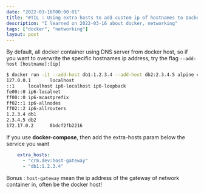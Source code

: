 ```yaml
---
date: "2022-03-16T00:00:01"
title: "#TIL : Using extra hosts to add custom ip of hostnames to Docker container"
description: "I learned on 2022-03-16 about docker, networking"
tags: ["docker", "networking"]
layout: post
---
```



By default, all docker container using DNS server from docker host, so if you want to overwrite the specific hostnames ip address, try the flag `--add-host [hostname]:[ip]`

```bash
$ docker run -it --add-host db1:1.2.3.4 --add-host db2:2.3.4.5 alpine cat /etc/hosts
127.0.0.1       localhost
::1     localhost ip6-localhost ip6-loopback
fe00::0 ip6-localnet
ff00::0 ip6-mcastprefix
ff02::1 ip6-allnodes
ff02::2 ip6-allrouters
1.2.3.4 db1
2.3.4.5 db2
172.17.0.2      0bdcf2fb2216
```

If you use **docker-compose**, then add the extra-hosts param below the service you want

```yml
    extra_hosts:
      - "crm.dev:host-gateway"
      - "db1:1.2.3.4"
```

Bonus : `host-gateway` mean the ip address of the gateway of network container in, often be the docker host!
